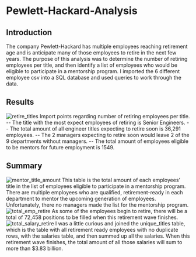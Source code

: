 # Pewlett-Hackard-Analysis
## Introduction
The company Pewlett-Hackard has multiple employees reaching retirement age and is anticipate many of those employees to retire in the next few years. The purpose of this analysis was to determine the number of retiring employees per title, and then identify a list of employees who would be eligible to participate in a mentorship program. I imported the 6 different employee csv into a SQL database and used queries to work through the data.
## Results
![retire_titles](https://user-images.githubusercontent.com/56700719/153760145-a0c51005-b558-4ce5-8685-3169591f5e77.JPG)
Import points regarding number of retiring employees per title.
-- The title with the most expect employees of retiring is Senior Engineers.
-- The total amount of all engineer titles expecting to retire soon is 36,291 employees.
-- The 2 managers expecting to retire soon would leave 2 of the 9 departments without managers.
-- The total amount of employees eligible to be mentors for future employment is 1549.
## Summary
![mentor_title_amount](https://user-images.githubusercontent.com/56700719/153760182-8bc9cc03-860d-41ea-8866-12e493cae076.JPG)
This table is the total amount of each employees’ title in the list of employees eligible to participate in a mentorship program. There are multiple employees who are qualified, retirement-ready in each department to mentor the upcoming generation of employees. Unfortunately, there no managers made the list for the mentorship program.
![total_emp_retire](https://user-images.githubusercontent.com/56700719/153760202-84ae901d-f6c8-438f-ba0f-1c46baed771d.JPG)
As some of the employees begin to retire, there will be a total of 72,458 positions to be filled when this retirement wave finishes.
![total_salary_retire](https://user-images.githubusercontent.com/56700719/153760225-825684e9-e012-4a54-a990-f159d30b1c2b.JPG)
I was a little curious and joined the unique_titles table, which is the table with all retirement ready employees with no duplicate rows, with the salaries table, and then summed up all the salaries. When this retirement wave finishes, the total amount of all those salaries will sum to more than $3.83 billion.
